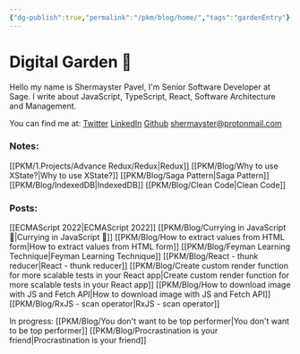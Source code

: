 ```yaml
---
{"dg-publish":true,"permalink":"/pkm/blog/home/","tags":"gardenEntry"}
---
```



# Digital Garden 🌴
Hello my name is Shermayster Pavel, I'm Senior Software Developer at Sage. I write about JavaScript, TypeScript, React, Software Architecture and Management.

You can find me at: 
[Twitter](https://twitter.com/ShermPavel)
[LinkedIn](https://www.linkedin.com/in/shermpavel)
[Github](https://github.com/Shermayster)
shermayster@protonmail.com


### Notes: 
[[PKM/1.Projects/Advance Redux/Redux\|Redux]]
[[PKM/Blog/Why to use XState?\|Why to use XState?]]
[[PKM/Blog/Saga Pattern\|Saga Pattern]]
[[PKM/Blog/IndexedDB\|IndexedDB]]
[[PKM/Blog/Clean Code\|Clean Code]]

### Posts:
[[ECMAScript 2022\|ECMAScript 2022]]
[[PKM/Blog/Currying in JavaScript 🍛\|Currying in JavaScript 🍛]]
[[PKM/Blog/How to extract values from HTML form\|How to extract values from HTML form]]
[[PKM/Blog/Feyman Learning Technique\|Feyman Learning Technique]]
[[PKM/Blog/React - thunk reducer\|React - thunk reducer]]
[[PKM/Blog/Create custom render function for more scalable tests in your React app\|Create custom render function for more scalable tests in your React app]]
[[PKM/Blog/How to download image with JS and Fetch API\|How to download image with JS and Fetch API]]
[[PKM/Blog/RxJS - scan operator\|RxJS - scan operator]]

In progress:
[[PKM/Blog/You don't want to be top performer\|You don't want to be top performer]]
[[PKM/Blog/Procrastination is your friend\|Procrastination is your friend]]


